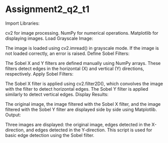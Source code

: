 # Assignment2_q2_t1
Import Libraries:

cv2 for image processing.
NumPy for numerical operations.
Matplotlib for displaying images.
Load Grayscale Image:

The image is loaded using cv2.imread() in grayscale mode. If the image is not loaded correctly, an error is raised.
Define Sobel Filters:

The Sobel X and Y filters are defined manually using NumPy arrays. These filters detect edges in the horizontal (X) and vertical (Y) directions, respectively.
Apply Sobel Filters:

The Sobel X filter is applied using cv2.filter2D(), which convolves the image with the filter to detect horizontal edges.
The Sobel Y filter is applied similarly to detect vertical edges.
Display Results:

The original image, the image filtered with the Sobel X filter, and the image filtered with the Sobel Y filter are displayed side by side using Matplotlib.
Output:

Three images are displayed: the original image, edges detected in the X-direction, and edges detected in the Y-direction.
This script is used for basic edge detection using the Sobel filter.
